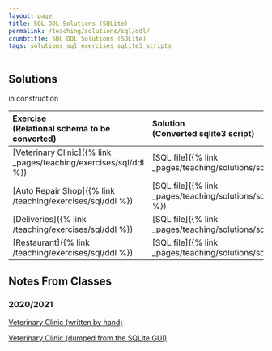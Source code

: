 ```yaml
---
layout: page
title: SQL DDL Solutions (SQLite)
permalink: /teaching/solutions/sql/ddl/
crumbtitle: SQL DDL Solutions (SQLite)
tags: solutions sql exercises sqlite3 scripts
---
```


## Solutions

in construction


| **Exercise** <br />(Relational schema to be converted)       | **Solution** <br />(Converted sqlite3 script)                |
| :----------------------------------------------------------- | :----------------------------------------------------------- |
| [Veterinary Clinic]({% link _pages/teaching/exercises/sql/ddl %}) | [SQL file]({% link _pages/teaching/solutions/sql/ddl/veterinary.sql %}) |
| [Auto Repair Shop]({% link /teaching/exercises/sql/ddl %})   | [SQL file]({% link _pages/teaching/solutions/sql/ddl/auto_repair_shop.sql %}) |
| [Deliveries]({% link /teaching/exercises/sql/ddl %})         | [SQL file]({% link _pages/teaching/solutions/sql/ddl/deliveries.sql %}) |
| [Restaurant]({% link /teaching/exercises/sql/ddl %})         | [SQL file]({% link _pages/teaching/solutions/sql/ddl/restaurant.sql %}) |


## Notes From Classes

### 2020/2021

[Veterinary Clinic (written by hand)](veterinary_clinic.sql)

[Veterinary Clinic (dumped from the SQLite GUI)](veterinary_clinic_gui.sql)


